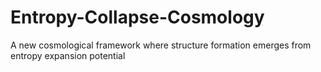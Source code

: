 # Entropy-Collapse-Cosmology
A new cosmological framework where structure formation emerges from entropy expansion potential

